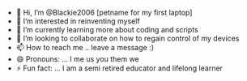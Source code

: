 - 👋 Hi, I’m @Blackie2006 [petname for my first laptop]
- 👀 I’m interested in reinventing myself 
- 🌱 I’m currently learning more about coding and scripts
- 💞️ I’m looking to collaborate on how to regain control of my devices
- 📫 How to reach me .. leave a message :)
- 😄 Pronouns: ... I me us you them we
- ⚡ Fun fact: ... I am a semi retired educator and lifelong learner

<!---
Blackie2006/Blackie2006 is a ✨ special ✨ repository because its `README.md` (this file) appears on your GitHub profile.
You can click the Preview link to take a look at your changes.
--->
